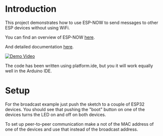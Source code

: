 # Introduction

This project demonstrates how to use ESP-NOW to send messages to other ESP devices without using WiFi.

You can find an overview of ESP-NOW [here](https://www.espressif.com/en/products/software/esp-now/overview).

And detailed documentation [here](https://docs.espressif.com/projects/esp-idf/en/latest/esp32/api-reference/network/esp_now.html).

[![Demo Video](https://img.youtube.com/vi/w4R9VoY96h8/0.jpg)](https://www.youtube.com/watch?v=w4R9VoY96h8)

The code has been written using platform.ide, but you it will work equally well in the Arduino IDE.

# Setup

For the broadcast example just push the sketch to a couple of ESP32 devices. You should see that pushing the "boot" button on one of the devices turns the LED on and off on both devices.

To set up peer-to-peer communication make a not of the MAC address of one of the devices and use that instead of the broadcast address.
